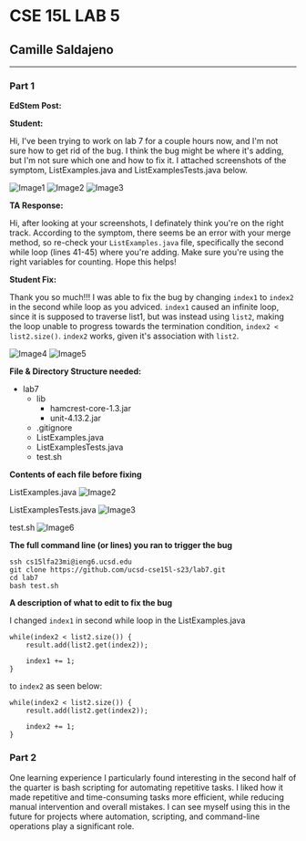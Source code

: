 # CSE 15L LAB 5
## Camille Saldajeno
---
### Part 1
**EdStem Post:**

**Student:**

Hi, I've been trying to work on lab 7 for a couple hours now, and I'm not sure how to get rid of the bug. I think the bug might be where it's adding, but I'm not sure which one and how to fix it. I attached screenshots of the symptom, ListExamples.java and ListExamplesTests.java below.

![Image1](lab5_error.png)
![Image2](lab5_lists.png)
![Image3](lab5_test.png)

**TA Response:**

Hi, after looking at your screenshots, I definately think you're on the right track. According to the symptom, there seems be an error with your merge method, so re-check your `ListExamples.java` file, specifically the second while loop (lines 41-45) where you're adding. Make sure you're using the right variables for counting. Hope this helps!

**Student Fix:**

Thank you so much!!! I was able to fix the bug by changing `index1` to `index2` in the second while loop as you adviced. `index1` caused an infinite loop, since it is supposed to traverse list1, but was instead using `list2`, making the loop unable to progress towards the termination condition, `index2 < list2.size()`. `index2` works, given it's association with `list2`.

![Image4](lab5_fix.png)
![Image5](lab5_fixed.png)

**File & Directory Structure needed:**

- lab7
  - lib
      - hamcrest-core-1.3.jar
      - unit-4.13.2.jar
  - .gitignore
  - ListExamples.java
  - ListExamplesTests.java
  - test.sh
 
**Contents of each file before fixing**

ListExamples.java
![Image2](lab5_lists.png)

ListExamplesTests.java
![Image3](lab5_test.png)

test.sh
![Image6](lab5_testrun.png)

**The full command line (or lines) you ran to trigger the bug**
```
ssh cs15lfa23mi@ieng6.ucsd.edu
git clone https://github.com/ucsd-cse15l-s23/lab7.git
cd lab7
bash test.sh
```
**A description of what to edit to fix the bug**

I changed `index1` in second while loop in the ListExamples.java

```
while(index2 < list2.size()) {
    result.add(list2.get(index2));
    
    index1 += 1;
}
```
to `index2` as seen below:

```
while(index2 < list2.size()) {
    result.add(list2.get(index2));
    
    index2 += 1;
}
```

### Part 2

One learning experience I particularly found interesting in the second half of the quarter is bash scripting for automating repetitive tasks. I liked how it made repetitive and time-consuming tasks more efficient, while reducing manual intervention and overall mistakes. I can see myself using this in the future for projects where automation, scripting, and command-line operations play a significant role.
